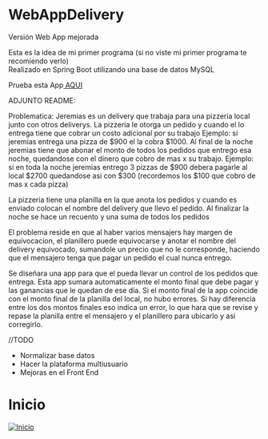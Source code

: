 # WebAppDelivery
Versión Web App mejorada

Esta es la idea de mi primer programa (si no viste mi primer programa te recomiendo verlo)
</br>
Realizado en Spring Boot utilizando una base de datos MySQL
</br>

Prueba esta App<a href="https://webappdelivery-production.up.railway.app/" target="_blank"> AQUI </a>


ADJUNTO README:

Problematica:
Jeremias es un delivery que trabaja para una pizzeria local junto con otros deliverys.
La pizzeria le otorga un pedido y cuando el lo entrega tiene que cobrar un costo adicional por su trabajo
Ejemplo: si jeremias entrega una pizza de $900 el la cobra $1000.
Al final de la noche jeremias tiene que abonar el monto de todos los pedidos que entrego esa noche, quedandose con el dinero que cobro de mas x su trabajo.
Ejemplo: si en toda la noche jeremias entrego 3 pizzas de $900 debera pagarle al local $2700 quedandose asi con $300 (recordemos los $100 que cobro de mas x cada pizza)

La pizzeria tiene una planilla en la que anota los pedidos y cuando es enviado colocan el nombre del delivery que llevo el pedido. Al finalizar la noche se hace un recuento y una suma de todos los pedidos

El problema reside en que al haber varios mensajers hay margen de equivocacion, el planillero puede equivocarse y anotar el nombre del delivery equivocado, sumandole un precio que no le corresponde, haciendo que el mensajero tenga que pagar un pedido el cual nunca entrego.

Se diseñara una app para que el pueda llevar un control de los pedidos que entrega.
Esta app sumara automaticamente el monto final que debe pagar y las ganancias que le quedan de ese dia.
Si el monto final de la app coincide con el monto final de la planilla del local, no hubo errores.
Si hay diferencia entre los dos montos finales eso indica un error, lo que hara que se revise y repase la planilla entre el mensajero y el planillero para ubicarlo y asi corregirlo.


//TODO

<ul>
  <li>Normalizar base datos</li>
<li>Hacer la plataforma multiusuario</li>
<li>Mejoras en el Front End</li>
</ul>

# Inicio

<a href="https://postimg.cc/zVwq1mrQ" target="_blank"><img src="https://i.postimg.cc/zVwq1mrQ/Inicio.png" alt="Inicio"/></a><br/><br/>

